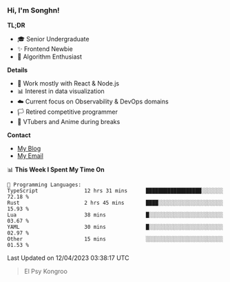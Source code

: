 ### Hi, I'm Songhn!

**TL;DR**

- 🎓 Senior Undergraduate
- ✨ Frontend Newbie
- 🎈 Algorithm Enthusiast

**Details**

- 🎯 Work mostly with React & Node.js
- 📊 Interest in data visualization
- ☁️ Current focus on Observability & DevOps domains
- 🏳️ Retired competitive programmer
- 🍵 VTubers and Anime during breaks

**Contact**
- [My Blog](https://blog.songhn.com)
- [My Email](mailto:nana7mi@duck.com)

<!--START_SECTION:waka-->
📊 **This Week I Spent My Time On** 

```text
💬 Programming Languages: 
TypeScript               12 hrs 31 mins      ██████████████████░░░░░░░   72.18 % 
Rust                     2 hrs 45 mins       ████░░░░░░░░░░░░░░░░░░░░░   15.93 % 
Lua                      38 mins             █░░░░░░░░░░░░░░░░░░░░░░░░   03.67 % 
YAML                     30 mins             █░░░░░░░░░░░░░░░░░░░░░░░░   02.97 % 
Other                    15 mins             ░░░░░░░░░░░░░░░░░░░░░░░░░   01.53 % 
```


 Last Updated on 12/04/2023 03:38:17 UTC
<!--END_SECTION:waka-->

> El Psy Kongroo
